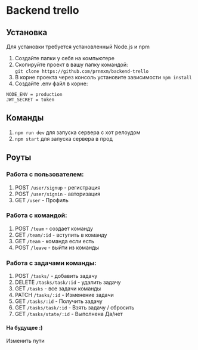 # Backend trello


## Установка
Для установки требуется установленный Node.js и npm

1. Создайте папки у себя на компьютере
2. Скопируйте проект в вашу папку командой:   
```git clone https://github.com/prnmxm/backend-trello```
3. В корне проекта через консоль установите зависимости
```npm install```
4. Создайте .env файл в корне: 
```
NODE_ENV = production
JWT_SECRET = token
```

## Команды 
1. `npm run dev` для запуска сервера с хот релоудом
2. `npm start` для запуска сервера в прод

## Роуты 
### Работа с пользователем:
1. POST `/user/signup` - регистрация
2. POST `/user/signin` - авторизация
3. GET `/user` - Профиль
### Работа с командой:
1. POST `/team` - создает команду
2. GET  `/team/:id` - вступить в команду
3. GET `/team` - команда если есть
4. POST `/leave` - выйти из команды
### Работа с задачами команды:
1. POST `/tasks/` - добавить задачу 
2. DELETE `/tasks/task/:id` - удалить задачу 
3. GET `/tasks` - все задачи команды
4. PATCH `/tasks/:id` - Изменение задачи
5. GET `/tasks/:id` - Получить задачу
6. GET `/tasks/task/:id` - Взять задачу / сбросить
7. GET `/tasks/state/:id` - Выполнена Да/нет


#### На будущее :)
Изменить пути